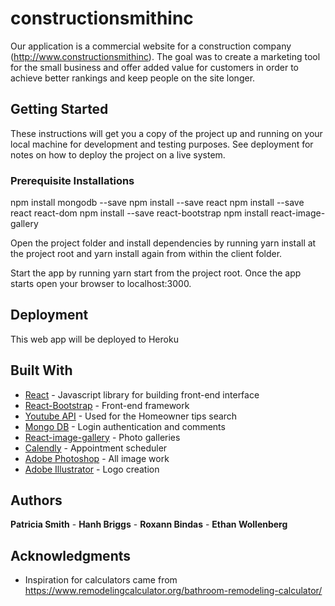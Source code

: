 # constructionsmithinc

Our application is a commercial website for a construction company (http://www.constructionsmithinc). The goal was to create a marketing tool for the small business and offer added value for customers in order to achieve better rankings and keep people on the site longer.

## Getting Started

These instructions will get you a copy of the project up and running on your local machine for development and testing purposes. See deployment for notes on how to deploy the project on a live system.

### Prerequisite Installations

npm install mongodb --save
npm install --save react
npm install --save react react-dom
npm install --save react-bootstrap
npm install react-image-gallery

Open the project folder and install dependencies by running yarn install at the project root and yarn install again from within the client folder.

Start the app by running yarn start from the project root.
Once the app starts open your browser to localhost:3000.

## Deployment

This web app will be deployed to Heroku

## Built With

* [React](https://reactjs.org/) - Javascript library for building front-end interface
* [React-Bootstrap](https://react-bootstrap.github.io/) - Front-end framework
* [Youtube API](https://www.youtube.com/yt/dev/api-resources.html) - Used for the Homeowner tips search
* [Mongo DB](https://www.mongodb.com/) - Login authentication and comments
* [React-image-gallery](https://www.npmjs.com/package/react-image-gallery) - Photo galleries
* [Calendly](https://calendly.com/) - Appointment scheduler
* [Adobe Photoshop](https://www.adobe.com/products/photoshop.html) - All image work
* [Adobe Illustrator](https://www.adobe.com/products/illustrator.html) - Logo creation


## Authors

**Patricia Smith** - **Hanh Briggs** - **Roxann Bindas** - **Ethan Wollenberg**


## Acknowledgments

* Inspiration for calculators came from https://www.remodelingcalculator.org/bathroom-remodeling-calculator/



